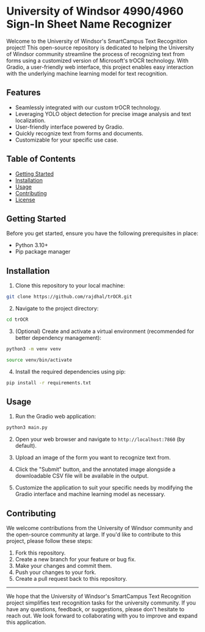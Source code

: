 # University of Windsor 4990/4960 Sign-In Sheet Name Recognizer

Welcome to the University of Windsor's SmartCampus Text Recognition project! This open-source repository is dedicated to helping the University of Windsor community streamline the process of recognizing text from forms using a customized version of Microsoft's trOCR technology. With Gradio, a user-friendly web interface, this project enables easy interaction with the underlying machine learning model for text recognition.

## Features

- Seamlessly integrated with our custom trOCR technology.
- Leveraging YOLO object detection for precise image analysis and text localization.
- User-friendly interface powered by Gradio.
- Quickly recognize text from forms and documents.
- Customizable for your specific use case.

## Table of Contents

- [Getting Started](#getting-started)
- [Installation](#installation)
- [Usage](#usage)
- [Contributing](#contributing)
- [License](#license)

## Getting Started

Before you get started, ensure you have the following prerequisites in place:

- Python 3.10+
- Pip package manager

## Installation

1. Clone this repository to your local machine:

```bash
git clone https://github.com/rajdhal/trOCR.git
```

2. Navigate to the project directory:

```bash
cd trOCR
```

3. (Optional) Create and activate a virtual environment (recommended for better dependency management):

```bash
python3 -m venv venv
```
```bash
source venv/bin/activate
```


4. Install the required dependencies using pip:

```bash
pip install -r requirements.txt
```

## Usage

1. Run the Gradio web application:

```bash
python3 main.py
```

2. Open your web browser and navigate to `http://localhost:7860` (by default).

3. Upload an image of the form you want to recognize text from.

4. Click the "Submit" button, and the annotated image alongside a downloadable CSV file will be available in the output.

5. Customize the application to suit your specific needs by modifying the Gradio interface and machine learning model as necessary.

## Contributing

We welcome contributions from the University of Windsor community and the open-source community at large. If you'd like to contribute to this project, please follow these steps:

1. Fork this repository.
2. Create a new branch for your feature or bug fix.
3. Make your changes and commit them.
4. Push your changes to your fork.
5. Create a pull request back to this repository.

---

We hope that the University of Windsor's SmartCampus Text Recognition project simplifies text recognition tasks for the university community. If you have any questions, feedback, or suggestions, please don't hesitate to reach out. We look forward to collaborating with you to improve and expand this application.
